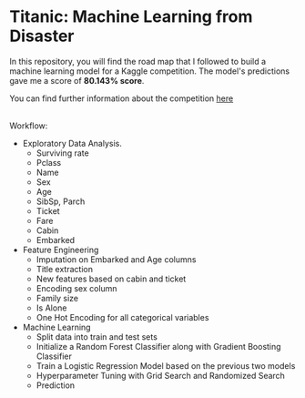 # Titanic: Machine Learning from Disaster

In this repository, you will find the road map that I followed to build a machine learning model for a Kaggle competition. The model's predictions gave me a score of **80.143% score**. <br>


You can find further information about the competition [here](https://www.kaggle.com/c/titanic)<br><br>

Workflow: <br>
- Exploratory Data Analysis. <br>
  - Surviving rate
  - Pclass
  - Name
  - Sex
  - Age
  - SibSp, Parch
  - Ticket
  - Fare
  - Cabin
  - Embarked
- Feature Engineering  <br>
  - Imputation on Embarked and Age columns
  - Title extraction
  - New features based on cabin and ticket
  - Encoding sex column
  - Family size
  - Is Alone
  - One Hot Encoding for all categorical variables
- Machine Learning
  - Split data into train and test sets
  - Initialize a Random Forest Classifier along with Gradient Boosting Classifier
  - Train a Logistic Regression Model based on the previous two models
  - Hyperparameter Tuning with Grid Search and Randomized Search
  - Prediction
